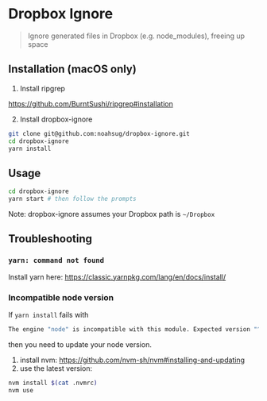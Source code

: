 # Dropbox Ignore

> Ignore generated files in Dropbox (e.g. node_modules), freeing up space

## Installation (macOS only)

1. Install ripgrep

https://github.com/BurntSushi/ripgrep#installation

2. Install dropbox-ignore

```sh
git clone git@github.com:noahsug/dropbox-ignore.git
cd dropbox-ignore
yarn install
```

## Usage

```sh
cd dropbox-ignore
yarn start # then follow the prompts
```

Note: dropbox-ignore assumes your Dropbox path is `~/Dropbox`

## Troubleshooting

### `yarn: command not found`

Install yarn here: https://classic.yarnpkg.com/lang/en/docs/install/

### Incompatible node version

If `yarn install` fails with

```sh
The engine "node" is incompatible with this module. Expected version "^14.17.0 || ^16.13.0 || >=18.0.0". Got "16.10.0"
```

then you need to update your node version.

1. install nvm: https://github.com/nvm-sh/nvm#installing-and-updating
2. use the latest version:

```sh
nvm install $(cat .nvmrc)
nvm use
```
